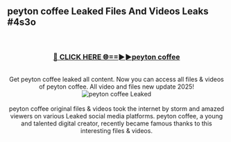 ## peyton coffee Leaked Files And Videos Leaks #4s3o
<br>
<div align="center">
<h3><a href="https://watchclip.my.id/peyton coffee" rel="nofollow">🔴 CLICK HERE 🌐==►►peyton coffee</a></h3>
<br>
Get peyton coffee leaked all content. Now you can access all files & videos of peyton coffee. All video and files new update 2025!
<br>
<a href="https://watchclip.my.id/peyton coffee" rel="nofollow" data-target="animated-image.originalLink"><img src="https://i.ibb.co.com/WyWwxjT/player-gif2.gif" alt="peyton coffee Leaked" style="max-width: 100%; display: inline-block;" data-target="animated-image.originalImage"></a>
<br><br>
peyton coffee original files & videos took the internet by storm and amazed viewers on various Leaked social media platforms. peyton coffee, a young and talented digital creator, recently became famous thanks to this interesting files & videos.
</div>
<br>
